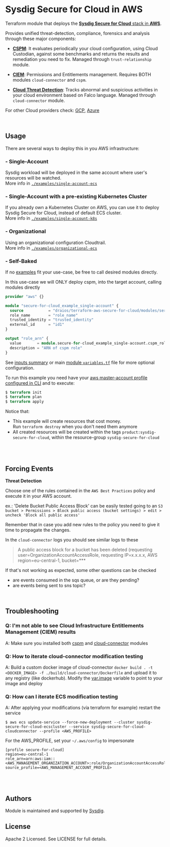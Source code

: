 # Sysdig Secure for Cloud in AWS

Terraform module that deploys the [**Sysdig Secure for Cloud** stack in **AWS**](https://docs.sysdig.com/en/docs/installation/sysdig-secure-for-cloud/deploy-sysdig-secure-for-cloud-on-aws).
<br/>

Provides unified threat-detection, compliance, forensics and analysis through these major components:

* **[CSPM](https://docs.sysdig.com/en/docs/sysdig-secure/benchmarks/)**: It evaluates periodically your cloud configuration, using Cloud Custodian, against some benchmarks and returns the results and remediation you need to fix. Managed through `trust-relationship` module. <br/>

* **[CIEM](https://docs.sysdig.com/en/docs/sysdig-secure/posture/)**: Permissions and Entitlements management. Requires BOTH modules  `cloud-connector` and `cspm`. <br/>

* **[Cloud Threat Detection](https://docs.sysdig.com/en/docs/sysdig-secure/insights/)**: Tracks abnormal and suspicious activities in your cloud environment based on Falco language. Managed through `cloud-connector` module. <br/>


For other Cloud providers check: [GCP](https://github.com/draios/terraform-google-secure-for-cloud), [Azure](https://github.com/draios/terraform-azurerm-secure-for-cloud)

<br/>

## Usage

There are several ways to deploy this in you AWS infrastructure:

### - Single-Account

Sysdig workload will be deployed in the same account where user's resources will be watched.<br/>
More info in [`./examples/single-account-ecs`](https://github.com/draios/terraform-aws-secure-for-cloud/tree/master/examples/single-account-ecs)

### - Single-Account with a pre-existing Kubernetes Cluster

If you already own a Kubernetes Cluster on AWS, you can use it to deploy Sysdig Secure for Cloud, instead of default ECS cluster.<br/>
More info in [`./examples/single-account-k8s`](https://github.com/draios/terraform-aws-secure-for-cloud/tree/master/examples/single-account-k8s)

### - Organizational

Using an organizational configuration Cloudtrail.<br/>
More info in [`./examples/organizational-ecs`](https://github.com/draios/terraform-aws-secure-for-cloud/tree/master/examples/organizational-ecs)


### - Self-Baked

If no [examples](https://github.com/draios/terraform-aws-secure-for-cloud/tree/master/examples) fit your use-case, be free to call desired modules directly.

In this use-case we will ONLY deploy cspm, into the target account, calling modules directly

```terraform
provider "aws" {}

module "secure-for-cloud_example_single-account" {
  source           = "draios/terraform-aws-secure-for-cloud/modules/services/trust-relationship"
  role_name        = "role_name"
  trusted_identity = "trusted_identity"
  external_id      = "id1"
}

output "role_arn" {
  value       = module.secure-for-cloud_example_single-account.cspm_role_arn
  description = "ARN of cspm role"
}


```
See [inputs summary](#inputs) or main [module `variables.tf`](https://github.com/draios/terraform-aws-secure-for-cloud/tree/master/variables.tf) file for more optional configuration.

To run this example you need have your [aws master-account profile configured in CLI](https://docs.aws.amazon.com/cli/latest/userguide/cli-configure-profiles.html) and to execute:
```terraform
$ terraform init
$ terraform plan
$ terraform apply
```

Notice that:
* This example will create resources that cost money.<br/>Run `terraform destroy` when you don't need them anymore
* All created resources will be created within the tags `product:sysdig-secure-for-cloud`, within the resource-group `sysdig-secure-for-cloud`

<br/><br/>

## Forcing Events

**Threat Detection**

Choose one of the rules contained in the `AWS Best Practices` policy and execute it in your AWS account.

ex.: 'Delete Bucket Public Access Block' can be easily tested going to an
`S3 bucket > Permissions > Block public access (bucket settings) > edit >
uncheck 'Block all public access'`

Remember that in case you add new rules to the policy you need to give it time to propagate the changes.

In the `cloud-connector` logs you should see similar logs to these
> A public access block for a bucket has been deleted (requesting  user=OrganizationAccountAccessRole, requesting IP=x.x.x.x, AWS  region=eu-central-1, bucket=***

If that's not working as expected, some other questions can be checked
- are events consumed in the sqs queue, or are they pending?
- are events being sent to sns topic?

<br/>

## Troubleshooting

### Q: I'm not able to see Cloud Infrastructure Entitlements Management (CIEM) results
A: Make sure you installed both [cspm](https://github.com/draios/terraform-aws-secure-for-cloud/tree/master/modules/services/cspm) and [cloud-connector](https://github.com/draios/terraform-aws-secure-for-cloud/tree/master/modules/services/cloud-connector) modules

### Q: How to iterate cloud-connector modification testing
A: Build a custom docker image of cloud-connector `docker build . -t <DOCKER_IMAGE> -f ./build/cloud-connector/Dockerfile` and upload it to any registry (like dockerhub).
Modify the [var.image](https://github.com/draios/terraform-aws-secure-for-cloud/tree/master/modules/services/cloud-connector/variables.tf) variable to point to your image and deploy


### Q: How can I iterate ECS modification testing
A: After applying your modifications (vía terraform for example) restart the service
  ```
  $ aws ecs update-service --force-new-deployment --cluster sysdig-secure-for-cloud-ecscluster --service sysdig-secure-for-cloud-cloudconnector --profile <AWS_PROFILE>
  ```
For the AWS_PROFILE, set your `~/.aws/config` to impersonate
  ```
  [profile secure-for-cloud]
  region=eu-central-1
  role_arn=arn:aws:iam::<AWS_MANAGEMENT_ORGANIZATION_ACCOUNT>:role/OrganizationAccountAccessRole
  source_profile=<AWS_MANAGEMENT_ACCOUNT_PROFILE>
  ```

<br/><br/>
## Authors

Module is maintained and supported by [Sysdig](https://sysdig.com).

## License

Apache 2 Licensed. See LICENSE for full details.
